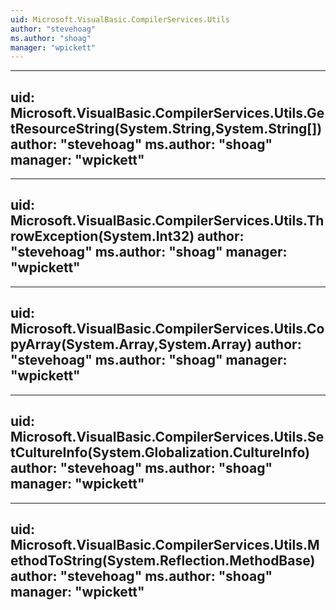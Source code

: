 ```yaml
---
uid: Microsoft.VisualBasic.CompilerServices.Utils
author: "stevehoag"
ms.author: "shoag"
manager: "wpickett"
---
```


---
uid: Microsoft.VisualBasic.CompilerServices.Utils.GetResourceString(System.String,System.String[])
author: "stevehoag"
ms.author: "shoag"
manager: "wpickett"
---

---
uid: Microsoft.VisualBasic.CompilerServices.Utils.ThrowException(System.Int32)
author: "stevehoag"
ms.author: "shoag"
manager: "wpickett"
---

---
uid: Microsoft.VisualBasic.CompilerServices.Utils.CopyArray(System.Array,System.Array)
author: "stevehoag"
ms.author: "shoag"
manager: "wpickett"
---

---
uid: Microsoft.VisualBasic.CompilerServices.Utils.SetCultureInfo(System.Globalization.CultureInfo)
author: "stevehoag"
ms.author: "shoag"
manager: "wpickett"
---

---
uid: Microsoft.VisualBasic.CompilerServices.Utils.MethodToString(System.Reflection.MethodBase)
author: "stevehoag"
ms.author: "shoag"
manager: "wpickett"
---

